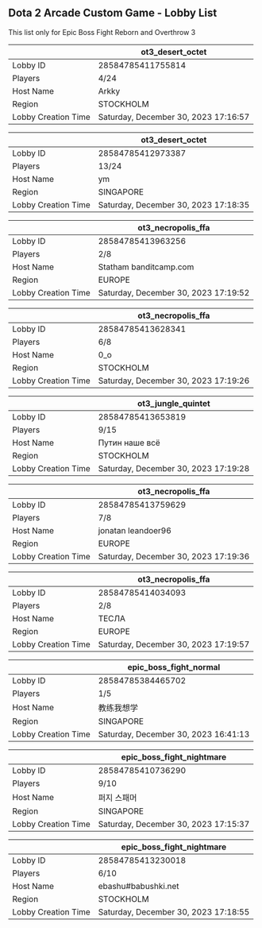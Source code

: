 ## Dota 2 Arcade Custom Game - Lobby List

This list only for Epic Boss Fight Reborn and Overthrow 3

|  | ot3_desert_octet |
| ------ | ------ |
| Lobby ID | 28584785411755814 |
| Players | 4/24 |
| Host Name | Arkky |
| Region | STOCKHOLM |
| Lobby Creation Time | Saturday, December 30, 2023 17:16:57 |


|  | ot3_desert_octet |
| ------ | ------ |
| Lobby ID | 28584785412973387 |
| Players | 13/24 |
| Host Name | ym |
| Region | SINGAPORE |
| Lobby Creation Time | Saturday, December 30, 2023 17:18:35 |


|  | ot3_necropolis_ffa |
| ------ | ------ |
| Lobby ID | 28584785413963256 |
| Players | 2/8 |
| Host Name | Statham banditcamp.com |
| Region | EUROPE |
| Lobby Creation Time | Saturday, December 30, 2023 17:19:52 |


|  | ot3_necropolis_ffa |
| ------ | ------ |
| Lobby ID | 28584785413628341 |
| Players | 6/8 |
| Host Name | 0_о |
| Region | STOCKHOLM |
| Lobby Creation Time | Saturday, December 30, 2023 17:19:26 |


|  | ot3_jungle_quintet |
| ------ | ------ |
| Lobby ID | 28584785413653819 |
| Players | 9/15 |
| Host Name | Путин наше всё |
| Region | STOCKHOLM |
| Lobby Creation Time | Saturday, December 30, 2023 17:19:28 |


|  | ot3_necropolis_ffa |
| ------ | ------ |
| Lobby ID | 28584785413759629 |
| Players | 7/8 |
| Host Name | jonatan leandoer96 |
| Region | EUROPE |
| Lobby Creation Time | Saturday, December 30, 2023 17:19:36 |


|  | ot3_necropolis_ffa |
| ------ | ------ |
| Lobby ID | 28584785414034093 |
| Players | 2/8 |
| Host Name | ТЕСЛА |
| Region | EUROPE |
| Lobby Creation Time | Saturday, December 30, 2023 17:19:57 |


|  | epic_boss_fight_normal |
| ------ | ------ |
| Lobby ID | 28584785384465702 |
| Players | 1/5 |
| Host Name | 教练我想学 |
| Region | SINGAPORE |
| Lobby Creation Time | Saturday, December 30, 2023 16:41:13 |


|  | epic_boss_fight_nightmare |
| ------ | ------ |
| Lobby ID | 28584785410736290 |
| Players | 9/10 |
| Host Name | 퍼지 스패머 |
| Region | SINGAPORE |
| Lobby Creation Time | Saturday, December 30, 2023 17:15:37 |


|  | epic_boss_fight_nightmare |
| ------ | ------ |
| Lobby ID | 28584785413230018 |
| Players | 6/10 |
| Host Name | ebashu#babushki.net |
| Region | STOCKHOLM |
| Lobby Creation Time | Saturday, December 30, 2023 17:18:55 |


